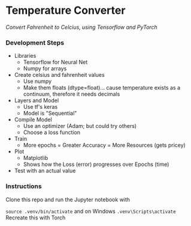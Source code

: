 # Temperature Converter

_Convert Fahrenheit to Celcius, using Tensorflow and PyTorch_

### Development Steps 

- Libraries
    - Tensorflow for Neural Net
    - Numpy for arrays
- Create celsius and fahrenheit values
    - Use numpy
    - Make them floats (dtype=float)... cause temperature exists as a continuum, therefore it needs decimals
- Layers and Model
    - Use tf's keras
    - Model is "Sequential"
- Compile Model
    - Use an optimizer (Adam; but could try others)
    - Choose a loss function
- Train
    - More epochs = Greater Accuracy = More Resources (gets pricey)
- Plot
    - Matplotlib
    - Shows how the Loss (error) progresses over Epochs (time)
- Test with an actual value





### Instructions
Clone this repo and run the Jupyter notebook with 

`source .venv/bin/activate` and on Windows `.venv\Scripts\activate`
Recreate this with Torch
